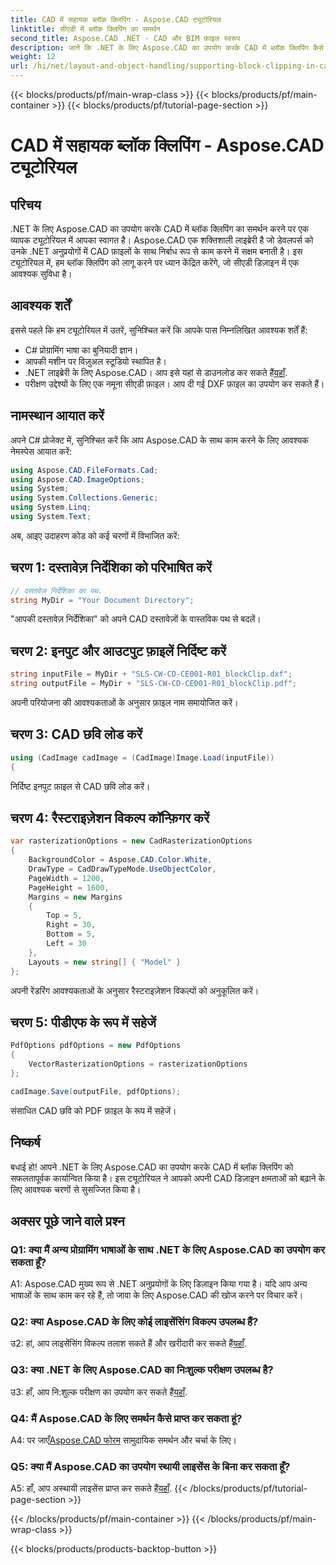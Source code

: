 ```yaml
---
title: CAD में सहायक ब्लॉक क्लिपिंग - Aspose.CAD ट्यूटोरियल
linktitle: सीएडी में ब्लॉक क्लिपिंग का समर्थन
second_title: Aspose.CAD .NET - CAD और BIM फ़ाइल स्वरूप
description: जानें कि .NET के लिए Aspose.CAD का उपयोग करके CAD में ब्लॉक क्लिपिंग कैसे लागू करें। इस चरण-दर-चरण ट्यूटोरियल के साथ अपनी डिज़ाइन क्षमताओं को बढ़ाएं।
weight: 12
url: /hi/net/layout-and-object-handling/supporting-block-clipping-in-cad/
---
```


{{< blocks/products/pf/main-wrap-class >}}
{{< blocks/products/pf/main-container >}}
{{< blocks/products/pf/tutorial-page-section >}}

# CAD में सहायक ब्लॉक क्लिपिंग - Aspose.CAD ट्यूटोरियल

## परिचय

.NET के लिए Aspose.CAD का उपयोग करके CAD में ब्लॉक क्लिपिंग का समर्थन करने पर एक व्यापक ट्यूटोरियल में आपका स्वागत है। Aspose.CAD एक शक्तिशाली लाइब्रेरी है जो डेवलपर्स को उनके .NET अनुप्रयोगों में CAD फ़ाइलों के साथ निर्बाध रूप से काम करने में सक्षम बनाती है। इस ट्यूटोरियल में, हम ब्लॉक क्लिपिंग को लागू करने पर ध्यान केंद्रित करेंगे, जो सीएडी डिज़ाइन में एक आवश्यक सुविधा है।

## आवश्यक शर्तें

इससे पहले कि हम ट्यूटोरियल में उतरें, सुनिश्चित करें कि आपके पास निम्नलिखित आवश्यक शर्तें हैं:

- C# प्रोग्रामिंग भाषा का बुनियादी ज्ञान।
- आपकी मशीन पर विज़ुअल स्टूडियो स्थापित है।
-  .NET लाइब्रेरी के लिए Aspose.CAD। आप इसे यहां से डाउनलोड कर सकते हैं[यहाँ](https://releases.aspose.com/cad/net/).
- परीक्षण उद्देश्यों के लिए एक नमूना सीएडी फ़ाइल। आप दी गई DXF फ़ाइल का उपयोग कर सकते हैं।

## नामस्थान आयात करें

अपने C# प्रोजेक्ट में, सुनिश्चित करें कि आप Aspose.CAD के साथ काम करने के लिए आवश्यक नेमस्पेस आयात करें:

```csharp
using Aspose.CAD.FileFormats.Cad;
using Aspose.CAD.ImageOptions;
using System;
using System.Collections.Generic;
using System.Linq;
using System.Text;
```

अब, आइए उदाहरण कोड को कई चरणों में विभाजित करें:

## चरण 1: दस्तावेज़ निर्देशिका को परिभाषित करें

```csharp
// दस्तावेज़ निर्देशिका का पथ.
string MyDir = "Your Document Directory";
```

"आपकी दस्तावेज़ निर्देशिका" को अपने CAD दस्तावेज़ों के वास्तविक पथ से बदलें।

## चरण 2: इनपुट और आउटपुट फ़ाइलें निर्दिष्ट करें

```csharp
string inputFile = MyDir + "SLS-CW-CD-CE001-R01_blockClip.dxf";
string outputFile = MyDir + "SLS-CW-CD-CE001-R01_blockClip.pdf";
```

अपनी परियोजना की आवश्यकताओं के अनुसार फ़ाइल नाम समायोजित करें।

## चरण 3: CAD छवि लोड करें

```csharp
using (CadImage cadImage = (CadImage)Image.Load(inputFile))
{
```

निर्दिष्ट इनपुट फ़ाइल से CAD छवि लोड करें।

## चरण 4: रैस्टराइज़ेशन विकल्प कॉन्फ़िगर करें

```csharp
var rasterizationOptions = new CadRasterizationOptions
{
    BackgroundColor = Aspose.CAD.Color.White,
    DrawType = CadDrawTypeMode.UseObjectColor,
    PageWidth = 1200,
    PageHeight = 1600,
    Margins = new Margins
    {
        Top = 5,
        Right = 30,
        Bottom = 5,
        Left = 30
    },
    Layouts = new string[] { "Model" }
};
```

अपनी रेंडरिंग आवश्यकताओं के अनुसार रैस्टराइज़ेशन विकल्पों को अनुकूलित करें।

## चरण 5: पीडीएफ के रूप में सहेजें

```csharp
PdfOptions pdfOptions = new PdfOptions
{
    VectorRasterizationOptions = rasterizationOptions
};

cadImage.Save(outputFile, pdfOptions);
```

संसाधित CAD छवि को PDF फ़ाइल के रूप में सहेजें।

## निष्कर्ष

बधाई हो! आपने .NET के लिए Aspose.CAD का उपयोग करके CAD में ब्लॉक क्लिपिंग को सफलतापूर्वक कार्यान्वित किया है। इस ट्यूटोरियल ने आपको अपनी CAD डिज़ाइन क्षमताओं को बढ़ाने के लिए आवश्यक चरणों से सुसज्जित किया है।

## अक्सर पूछे जाने वाले प्रश्न

### Q1: क्या मैं अन्य प्रोग्रामिंग भाषाओं के साथ .NET के लिए Aspose.CAD का उपयोग कर सकता हूँ?

A1: Aspose.CAD मुख्य रूप से .NET अनुप्रयोगों के लिए डिज़ाइन किया गया है। यदि आप अन्य भाषाओं के साथ काम कर रहे हैं, तो जावा के लिए Aspose.CAD की खोज करने पर विचार करें।

### Q2: क्या Aspose.CAD के लिए कोई लाइसेंसिंग विकल्प उपलब्ध हैं?

 उ2: हां, आप लाइसेंसिंग विकल्प तलाश सकते हैं और खरीदारी कर सकते हैं[यहाँ](https://purchase.aspose.com/buy).

### Q3: क्या .NET के लिए Aspose.CAD का निःशुल्क परीक्षण उपलब्ध है?

 उ3: हाँ, आप नि:शुल्क परीक्षण का उपयोग कर सकते हैं[यहाँ](https://releases.aspose.com/).

### Q4: मैं Aspose.CAD के लिए समर्थन कैसे प्राप्त कर सकता हूं?

 A4: पर जाएँ[Aspose.CAD फोरम](https://forum.aspose.com/c/cad/19) सामुदायिक समर्थन और चर्चा के लिए।

### Q5: क्या मैं Aspose.CAD का उपयोग स्थायी लाइसेंस के बिना कर सकता हूँ?

 A5: हाँ, आप अस्थायी लाइसेंस प्राप्त कर सकते हैं[यहाँ](https://purchase.aspose.com/temporary-license/).
{{< /blocks/products/pf/tutorial-page-section >}}

{{< /blocks/products/pf/main-container >}}
{{< /blocks/products/pf/main-wrap-class >}}

{{< blocks/products/products-backtop-button >}}
